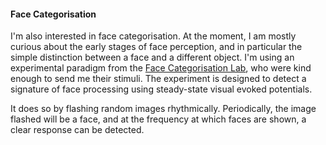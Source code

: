 #### **Face Categorisation** ####

I'm also interested in face categorisation. At the moment, I am
mostly curious about the early stages of face perception, and in
 particular the simple distinction between a face and a
 different object. I'm using an experimental paradigm from the
 [Face Categorisation Lab](https://face-categorization-lab.webnode.com),
 who were kind enough to send me their stimuli. The experiment is
 designed to detect a signature of face processing using steady-state
 visual evoked potentials.

 It does so by flashing random images rhythmically.
 Periodically, the image flashed will be a face, and at the
 frequency at which faces are shown, a clear response can be
 detected.
